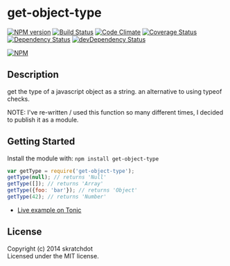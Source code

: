 # get-object-type

[![NPM version](https://badge.fury.io/js/get-object-type.svg)](http://badge.fury.io/js/get-object-type)
[![Build Status](https://travis-ci.org/skratchdot/get-object-type.png?branch=master)](https://travis-ci.org/skratchdot/get-object-type)
[![Code Climate](https://codeclimate.com/github/skratchdot/get-object-type.png)](https://codeclimate.com/github/skratchdot/get-object-type)
[![Coverage Status](https://coveralls.io/repos/skratchdot/get-object-type/badge.svg?branch=master&service=github)](https://coveralls.io/github/skratchdot/get-object-type?branch=master)
[![Dependency Status](https://david-dm.org/skratchdot/get-object-type.svg)](https://david-dm.org/skratchdot/get-object-type)
[![devDependency Status](https://david-dm.org/skratchdot/get-object-type/dev-status.svg)](https://david-dm.org/skratchdot/get-object-type#info=devDependencies)

[![NPM](https://nodei.co/npm/get-object-type.png)](https://npmjs.org/package/get-object-type)


## Description

get the type of a javascript object as a string.  an alternative to using typeof checks.

NOTE: I've re-written / used this function so many different times, I decided to publish it
as a module.

## Getting Started

Install the module with: `npm install get-object-type`

```javascript
var getType = require('get-object-type');
getType(null); // returns 'Null'
getType([]); // returns 'Array'
getType({foo: 'bar'}); // returns 'Object'
getType(42); // returns 'Number'
```

- [Live example on Tonic](https://tonicdev.com/npm/get-object-type)


## License

Copyright (c) 2014 skratchdot  
Licensed under the MIT license.
